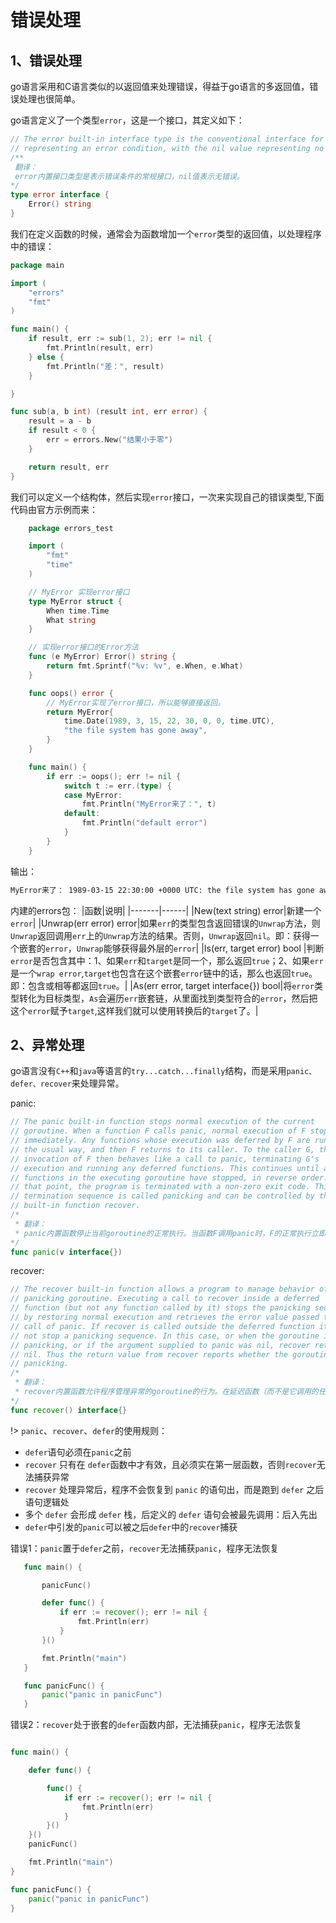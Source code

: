 # 错误处理

## 1、错误处理
go语言采用和C语言类似的以返回值来处理错误，得益于go语言的多返回值，错误处理也很简单。

go语言定义了一个类型`error`，这是一个接口，其定义如下：
```go
// The error built-in interface type is the conventional interface for
// representing an error condition, with the nil value representing no error.
/**
 翻译：
 error内置接口类型是表示错误条件的常规接口，nil值表示无错误。
*/
type error interface {
	Error() string
}
```
我们在定义函数的时候，通常会为函数增加一个`error`类型的返回值，以处理程序中的错误：
```go
package main

import (
	"errors"
	"fmt"
)

func main() {
	if result, err := sub(1, 2); err != nil {
		fmt.Println(result, err)
	} else {
		fmt.Println("差：", result)
	}

}

func sub(a, b int) (result int, err error) {
	result = a - b
	if result < 0 {
		err = errors.New("结果小于零")
	}

	return result, err
}
```

我们可以定义一个结构体，然后实现`error`接口，一次来实现自己的错误类型,下面代码由官方示例而来：
```go
    package errors_test

    import (
        "fmt"
        "time"
    )

    // MyError 实现error接口
    type MyError struct {
        When time.Time
        What string
    }

    // 实现error接口的Error方法
    func (e MyError) Error() string {
        return fmt.Sprintf("%v: %v", e.When, e.What)
    }

    func oops() error {
        // MyError实现了error接口，所以能够直接返回。
        return MyError{
            time.Date(1989, 3, 15, 22, 30, 0, 0, time.UTC),
            "the file system has gone away",
        }
    }

    func main() {
        if err := oops(); err != nil {
            switch t := err.(type) {
            case MyError:
                fmt.Println("MyError来了：", t)
            default:
                fmt.Println("default error")
            }
        }
    }
```
输出：
```bash
MyError来了： 1989-03-15 22:30:00 +0000 UTC: the file system has gone away
```

内建的errors包：
|函数|说明|
|-------|------|
|New(text string) error|新建一个`error`|
|Unwrap(err error) error|如果`err`的类型包含返回错误的`Unwrap`方法，则`Unwrap`返回调用`err`上的`Unwrap`方法的结果。否则，`Unwrap`返回`nil`。即：获得一个嵌套的`error`，`Unwrap`能够获得最外层的`error`|
|Is(err, target error) bool |判断`error`是否包含其中：1、如果`err`和`target`是同一个，那么返回`true`；2、如果`err` 是一个`wrap error`,`target`也包含在这个嵌套`error`链中的话，那么也返回`true`。即：包含或相等都返回`true`。|
|As(err error, target interface{}) bool|将`error`类型转化为目标类型，`As`会遍历`err`嵌套链，从里面找到类型符合的`error`，然后把这个`error`赋予`target`,这样我们就可以使用转换后的`target`了。|


## 2、异常处理
go语言没有`C++`和`java`等语言的`try...catch...finally`结构，而是采用`panic、defer、recover`来处理异常。

panic:
```go 
// The panic built-in function stops normal execution of the current
// goroutine. When a function F calls panic, normal execution of F stops
// immediately. Any functions whose execution was deferred by F are run in
// the usual way, and then F returns to its caller. To the caller G, the
// invocation of F then behaves like a call to panic, terminating G's
// execution and running any deferred functions. This continues until all
// functions in the executing goroutine have stopped, in reverse order. At
// that point, the program is terminated with a non-zero exit code. This
// termination sequence is called panicking and can be controlled by the
// built-in function recover.
/*
 * 翻译：
 * panic内置函数停止当前goroutine的正常执行。当函数F调用panic时，F的正常执行立即停止。任何被F延迟执行的函数都以通常的方式运行，然后F返回给它的调用者。对调用方G来说，F的调用行为就像对panic的调用，终止G的执行并运行任何延迟的函数。直到执行goroutine中的所有函数按相反顺序停止为止。此时，程序以非零退出代码终止。此终止序列称为panic，可由内置函数recover控制。 
*/
func panic(v interface{})
```
recover:
``` go 
// The recover built-in function allows a program to manage behavior of a
// panicking goroutine. Executing a call to recover inside a deferred
// function (but not any function called by it) stops the panicking sequence
// by restoring normal execution and retrieves the error value passed to the
// call of panic. If recover is called outside the deferred function it will
// not stop a panicking sequence. In this case, or when the goroutine is not
// panicking, or if the argument supplied to panic was nil, recover returns
// nil. Thus the return value from recover reports whether the goroutine is
// panicking.
/*
 * 翻译：
 * recover内置函数允许程序管理异常的goroutine的行为。在延迟函数（而不是它调用的任何函数）内执行recover调用，通过恢复正常执行来终止异常，并检索传递给panic的错误值。如果在defer函数外部调用recover，它将不会终止异常。在这种情况下，或者当goroutine没有异常时，或者如果提供给panic的参数为nil，recover返回nil。因此，recover的返回值判断goroutine是否发生异常。
*/
func recover() interface{}
```
!> `panic`、`recover`、`defer`的使用规则：

* `defer`语句必须在`panic`之前
* `recover` 只有在 `defer`函数中才有效，且必须实在第一层函数，否则`recover`无法捕获异常
* `recover` 处理异常后，程序不会恢复到 `panic` 的语句出，而是跑到 `defer` 之后语句逻辑处
* 多个 `defer` 会形成 `defer` 栈，后定义的 `defer` 语句会被最先调用：后入先出
* `defer`中引发的`panic`可以被之后`defer`中的`recover`捕获

错误1：`panic`置于`defer`之前，`recover`无法捕获`panic`，程序无法恢复
 ```go 
    func main() {

        panicFunc()

        defer func() {
            if err := recover(); err != nil {
                fmt.Println(err)
            }
        }()

        fmt.Println("main")
    }

    func panicFunc() {
        panic("panic in panicFunc")
    }
 ```
错误2：`recover`处于嵌套的`defer`函数内部，无法捕获`panic`，程序无法恢复

```go

func main() {

	defer func() {

		func() {
			if err := recover(); err != nil {
				fmt.Println(err)
			}
		}()
	}()
	panicFunc()

	fmt.Println("main")
}

func panicFunc() {
	panic("panic in panicFunc")
}
```

